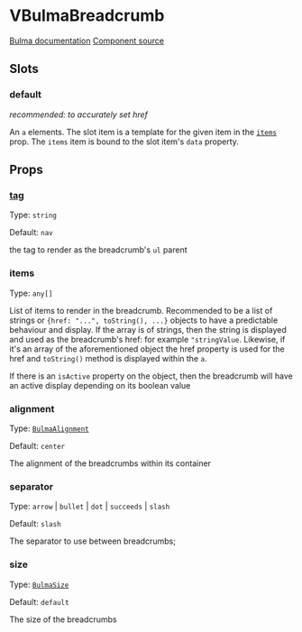 # VBulmaBreadcrumb

[Bulma documentation](https://bulma.io/documentation/components/breadcrumb/)
[Component source](https://github.com/csc530/vuebulma/blob/main/src/components/BulmaBreadcrumb.vue)

## Slots

### default

_recommended: to accurately set href_

An `a` elements.
The slot item is a template for the given item in the [`items`](#items) prop.
The `items` item is bound to the slot item's `data` property.

## Props

### [tag](../types/common_types.md#tag)

Type: `string`

Default: `nav`

the tag to render as the breadcrumb's `ul` parent

### items

Type: `any[]`

List of items to render in the breadcrumb.
Recommended to be a list of strings or `{href: "...", toString(), ...}` objects to have a predictable behaviour and
display.
If the array is of strings, then the string is displayed and used as the breadcrumb's href: for
example `"stringValue`.
Likewise, if it's an array of the aforementioned object the href property is used for the href and `toString()` method
is displayed within the `a`.

If there is an `isActive` property on the object, then the breadcrumb will have an active display depending on its boolean value

### alignment

Type: [`BulmaAlignment`](../types/common_types.md#bulmaalignment)

Default: `center`

The alignment of the breadcrumbs within its container

### separator

Type: `arrow` | `bullet` | `dot` | `succeeds` | `slash`

Default: `slash`

The separator to use between breadcrumbs;

### size

Type: [`BulmaSize`](../types/common_types.md#bulmasize)

Default: `default`

The size of the breadcrumbs